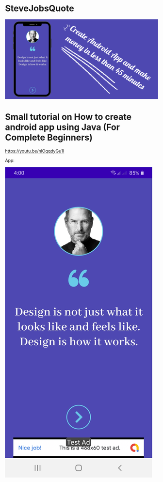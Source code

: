 # SteveJobsQuote
![alt text](https://raw.githubusercontent.com/EsraaAkram/SteveJobsQuote/master/highQCover.png)
# Small tutorial on How to create android app using Java (For Complete Beginners)
https://youtu.be/nlOqqdyGu1I

App:


![alt text](https://raw.githubusercontent.com/EsraaAkram/SteveJobsQuote/master/Screenshot_20210503-160042_SteveJobsQuotes.jpg)
